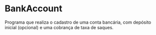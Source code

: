 # BankAccount
Programa que realiza o cadastro de uma conta bancária, com depósito inicial (opcional) e uma cobrança de taxa de saques.
